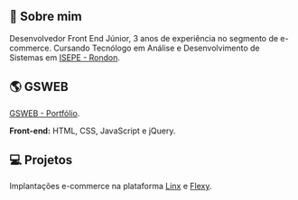 
## 🚀 Sobre mim
Desenvolvedor Front End Júnior, 3 anos de experiência no segmento de e-commerce.
Cursando Tecnólogo em Análise e Desenvolvimento de Sistemas em [ISEPE - Rondon](https://iseperondon.com.br/).

## 🌎 GSWEB
[GSWEB - Portfólio](https://portfolio-zeta-three-49.vercel.app/).

**Front-end:** HTML, CSS, JavaScript e jQuery.

## 💻 Projetos
Implantações e-commerce na plataforma [Linx](https://www.linx.com.br/) e [Flexy](https://flexy.com.br/).
